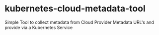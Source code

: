 # kubernetes-cloud-metadata-tool
Simple Tool to collect metadata from Cloud Provider Metadata URL's and provide via a Kubernetes Service
